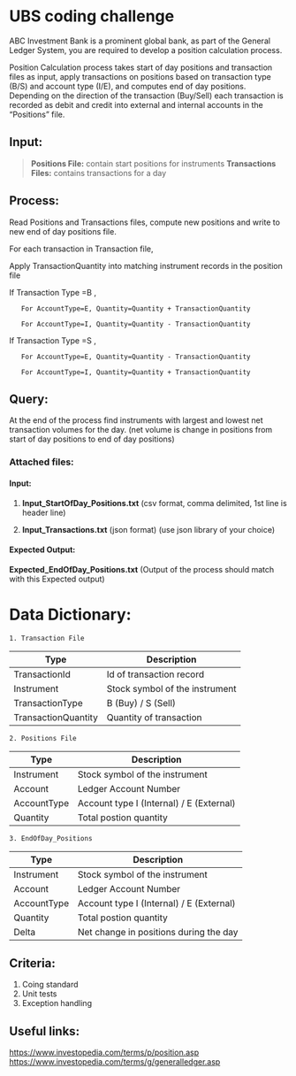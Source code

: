 # UBS coding  challenge

ABC Investment Bank is a prominent global bank, as part of the General Ledger System, you are required to develop a position calculation process.

Position Calculation process takes start of day positions and transaction files as input, apply transactions on positions based on transaction type (B/S) and account type (I/E), and computes end of day positions. Depending on the direction of the transaction (Buy/Sell) each transaction is recorded as debit and credit into external and internal accounts in the “Positions” file.
 
## Input:
>**Positions File:**  	contain start positions for instruments
**Transactions Files:** contains transactions for a day


## Process:

Read Positions and Transactions files, compute new positions and write to new end of day positions file.

For each transaction in Transaction file,

Apply TransactionQuantity into matching instrument records in the position file

If Transaction Type =B ,

	   For AccountType=E, Quantity=Quantity + TransactionQuantity

       For AccountType=I, Quantity=Quantity - TransactionQuantity

If Transaction Type =S ,

       For AccountType=E, Quantity=Quantity - TransactionQuantity

       For AccountType=I, Quantity=Quantity + TransactionQuantity

 
## Query:

 At the end of the process find instruments with largest and lowest net transaction volumes for the day. (net volume is change in positions from start of day positions to end of day positions)

### Attached files:

#### Input:

1. **Input_StartOfDay_Positions.txt**  (csv format, comma delimited, 1st line is header line)

2. **Input_Transactions.txt** (json format)  (use json library of your choice)

 

#### Expected Output: 
**Expected_EndOfDay_Positions.txt** (Output of the process should match with this Expected output)

 
# Data Dictionary:
	1. Transaction File
| Type | Description |
|--|--|
| TransactionId |  Id of transaction record |
| Instrument |  Stock symbol of the instrument |
| TransactionType |  B (Buy) / S (Sell) |
| TransactionQuantity |  Quantity of transaction |


		
	2. Positions File

| Type | Description |
|--|--|
| Instrument |  Stock symbol of the instrument |
| Account | Ledger Account Number |
| AccountType |  Account type I (Internal) / E (External) |
| Quantity | Total postion quantity |

	3. EndOfDay_Positions

| Type | Description |
|--|--|
| Instrument |  Stock symbol of the instrument |
| Account | Ledger Account Number |
| AccountType |  Account type I (Internal) / E (External) |
| Quantity | Total postion quantity |
| Delta | Net change in positions during the day |


## Criteria:

1. Coing standard
2. Unit tests
3. Exception handling


## Useful links:

https://www.investopedia.com/terms/p/position.asp
https://www.investopedia.com/terms/g/generalledger.asp

 

 

 
